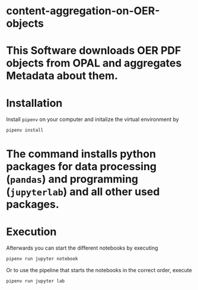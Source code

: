 content-aggregation-on-OER-objects
=======
This Software downloads OER PDF objects from OPAL and aggregates Metadata about them.
=======
# Installation 

Install `pipenv` on your computer and initalize the virtual environment by 

```bash
pipenv install 
```
The command installs python packages for data processing (`pandas`) and programming (`jupyterlab`) and all other used packages.
=======
# Execution
Afterwards you can start the different notebooks by executing

```bash
pipenv run jupyter notebook 
```
Or to use the pipeline that starts the notebooks in the correct order, execute
```bash
pipenv run jupyter lab 
```